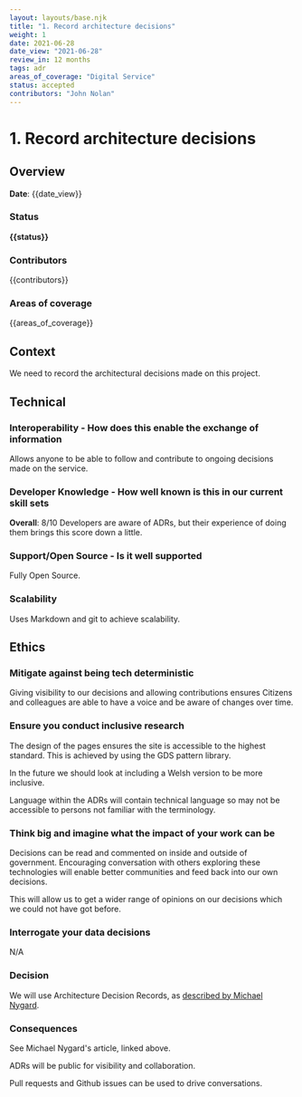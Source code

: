 ```yaml
---
layout: layouts/base.njk
title: "1. Record architecture decisions"
weight: 1
date: 2021-06-28
date_view: "2021-06-28"
review_in: 12 months
tags: adr
areas_of_coverage: "Digital Service"
status: accepted
contributors: "John Nolan"
---
```

# 1. Record architecture decisions

## Overview
**Date**: {{date_view}}

### Status
<strong class="govuk-tag">{{status}}</strong>

### Contributors
{{contributors}}

### Areas of coverage
{{areas_of_coverage}}

## Context
We need to record the architectural decisions made on this project.

## Technical

### Interoperability - How does this enable the exchange of information
Allows anyone to be able to follow and contribute to ongoing decisions made on the service.

### Developer Knowledge - How well known is this in our current skill sets
**Overall**: 8/10
Developers are aware of ADRs, but their experience of doing them brings this score down a little.

### Support/Open Source - Is it well supported 
Fully Open Source.

### Scalability
Uses Markdown and git to achieve scalability. 

## Ethics

### Mitigate against being tech deterministic
Giving visibility to our decisions and allowing contributions ensures Citizens and colleagues are able to have a voice and be aware of changes over time.

### Ensure you conduct inclusive research
The design of the pages ensures the site is accessible to the highest standard. This is achieved by using the GDS pattern library.

In the future we should look at including a Welsh version to be more inclusive.

Language within the ADRs will contain technical language so may not be accessible to persons not familiar with the terminology.

### Think big and imagine what the impact of your work can be
Decisions can be read and commented on inside and outside of government. Encouraging conversation with others exploring these technologies will enable better communities and feed back into our own decisions.

This will allow us to get a wider range of opinions on our decisions which we could not have got before.

### Interrogate your data decisions
N/A

### Decision
We will use Architecture Decision Records, as [described by Michael Nygard](http://thinkrelevance.com/blog/2011/11/15/documenting-architecture-decisions).

### Consequences
See Michael Nygard's article, linked above.

ADRs will be public for visibility and collaboration.

Pull requests and Github issues can be used to drive conversations.
